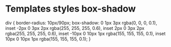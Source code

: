 # Templates styles box-shadow

div
{
  border-radius: 10px/90px;
  box-shadow: 0 1px 3px rgba(0, 0, 0, 0.1), 
            inset -2px 0 3px 2px rgba(255, 255, 255, 0.6), 
            inset 2px 0 3px 2px rgba(255, 255, 255, 0.6), 
            inset -10px 0 10px 1px rgba(155, 155, 155, 0.1), 
            inset 10px 0 10px 1px rgba(155, 155, 155, 0.1);
}
